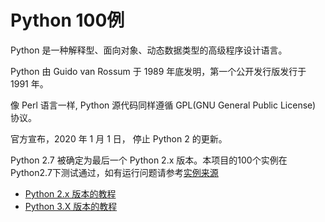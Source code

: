 # Python 100例

Python 是一种解释型、面向对象、动态数据类型的高级程序设计语言。

Python 由 Guido van Rossum 于 1989 年底发明，第一个公开发行版发行于 1991 年。

像 Perl 语言一样, Python 源代码同样遵循 GPL(GNU General Public License) 协议。

官方宣布，2020 年 1 月 1 日， 停止 Python 2 的更新。

Python 2.7 被确定为最后一个 Python 2.x 版本。本项目的100个实例在Python2.7下测试通过，如有运行问题请参考[实例来源](https://www.runoob.com/python/python-100-examples.html)

* [Python 2.x 版本的教程](https://www.runoob.com/python/python-tutorial.html)
* [Python 3.X 版本的教程](https://www.runoob.com/python3/python3-tutorial.html)